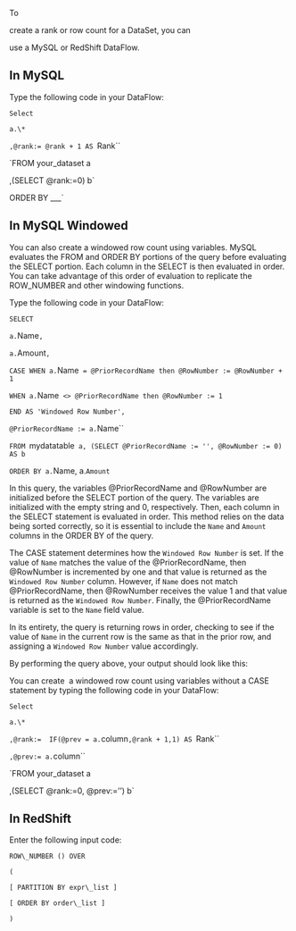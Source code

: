 

To


 create a rank or row count for a DataSet, you can


 use a MySQL or RedShift DataFlow.


 In MySQL
------------

Type the following code in your DataFlow:


`Select`


`a.\*`


`,@rank:= @rank + 1 AS `Rank``


`FROM your\_dataset a


 ,(SELECT @rank:=0) b`

ORDER BY \_\_\_`

In MySQL Windowed
--------------------

You can also create a windowed row count using variables. MySQL evaluates the FROM and ORDER BY portions of the query before evaluating the SELECT portion. Each column in the SELECT is then evaluated in order. You can take advantage of this order of evaluation to replicate the ROW\_NUMBER and other windowing functions.


 Type the following code in your DataFlow:


`SELECT`


`a.`Name`,`


`a.`Amount`,`


`CASE WHEN a.`Name` = @PriorRecordName then @RowNumber := @RowNumber + 1`


`WHEN a.`Name` <> @PriorRecordName then @RowNumber := 1`


`END AS 'Windowed Row Number',`


`@PriorRecordName := a.`Name``


`FROM `mydatatable` a, (SELECT @PriorRecordName := '', @RowNumber := 0) AS b`


`ORDER BY a.`Name, a.`Amount`


 In this query, the variables @PriorRecordName and @RowNumber are initialized before the SELECT portion of the query. The variables are initialized with the empty string and 0, respectively. Then, each column in the SELECT statement is evaluated in order. This method relies on the data being sorted correctly, so it is essential to include the `Name` and `Amount` columns in the ORDER BY of the query.


 The CASE statement determines how the `Windowed Row Number` is set. If the value of `Name` matches the value of the @PriorRecordName, then @RowNumber is incremented by one and that value is returned as the `Windowed Row Number` column. However, if `Name` does not match @PriorRecordName, then @RowNumber receives the value 1 and that value is returned as the `Windowed Row Number`. Finally, the @PriorRecordName variable is set to the `Name` field value.


 In its entirety, the query is returning rows in order, checking to see if the value of `Name` in the current row is the same as that in the prior row, and assigning a `Windowed Row Number` value accordingly.


 By performing the query above, your output should look like this:

You can create  a windowed row count using variables without a CASE statement by typing the following code in your DataFlow:


`Select`


`a.\*`


`,@rank:=  IF(@prev = a.`column`,@rank + 1,1) AS `Rank``


`,@prev:= a.`column``


`FROM your\_dataset a


 ,(SELECT @rank:=0, @prev:=’’) b`


 In RedShift
---------------

Enter the following input code:


`ROW\_NUMBER () OVER`


`(`


`[ PARTITION BY expr\_list ]`


`[ ORDER BY order\_list ]`


`)`

